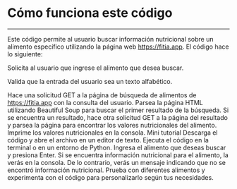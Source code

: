 # Cómo funciona este código
---

Este código permite al usuario buscar información nutricional sobre un alimento específico utilizando la página web https://fitia.app. El código hace lo siguiente:

Solicita al usuario que ingrese el alimento que desea buscar.

Valida que la entrada del usuario sea un texto alfabético.

Hace una solicitud GET a la página de búsqueda de alimentos de https://fitia.app con la consulta del usuario.
Parsea la página HTML utilizando Beautiful Soup para buscar el primer resultado de la búsqueda.
Si se encuentra un resultado, hace otra solicitud GET a la página del resultado y parsea la página para encontrar los valores nutricionales del alimento.
Imprime los valores nutricionales en la consola.
Mini tutorial
Descarga el código y abre el archivo en un editor de texto.
Ejecuta el código en la terminal o en un entorno de Python.
Ingresa el alimento que deseas buscar y presiona Enter.
Si se encuentra información nutricional para el alimento, la verás en la consola. De lo contrario, verás un mensaje indicando que no se encontró información nutricional.
Prueba con diferentes alimentos y experimenta con el código para personalizarlo según tus necesidades.